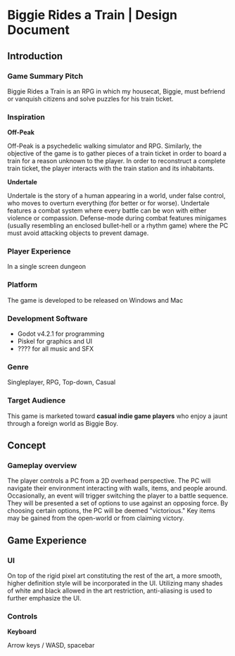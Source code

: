 # Biggie Rides a Train | Design Document

## **Introduction**

### **Game Summary Pitch**

Biggie Rides a Train is an RPG in which my housecat, Biggie, must befriend or vanquish citizens and solve puzzles for his train ticket.

### **Inspiration**

**Off-Peak**

Off-Peak is a psychedelic walking simulator and RPG. Similarly, the objective of the game is to gather pieces of a train ticket in order to board a train for a reason unknown to the player. In order to reconstruct a complete train ticket, the player interacts with the train station and its inhabitants.

**Undertale**

Undertale is the story of a human appearing in a world, under false control, who moves to overturn everything (for better or for worse). Undertale features a combat system where every battle can be won with either violence or compassion. Defense-mode during combat features minigames (usually resembling an enclosed bullet-hell or a rhythm game) where the PC must avoid attacking objects to prevent damage.

### **Player Experience**

In a single screen dungeon

### **Platform**

The game is developed to be released on Windows and Mac

### **Development Software**

- Godot v4.2.1 for programming
- Piskel for graphics and UI
- ???? for all music and SFX

### **Genre**

Singleplayer, RPG, Top-down, Casual

### **Target Audience**

This game is marketed toward **casual indie game players** who enjoy a jaunt through a foreign world as Biggie Boy.

##

## **Concept**

### **Gameplay overview**

The player controls a PC from a 2D overhead perspective. The PC will navigate their environment interacting with walls, items, and people around. Occasionally, an event will trigger switching the player to a battle sequence. They will be presented a set of options to use against an opposing force. By choosing certain options, the PC will be deemed "victorious." Key items may be gained from the open-world or from claiming victory.

##

## **Game Experience**

### **UI**

On top of the rigid pixel art constituting the rest of the art, a more smooth, higher definition style will be incorporated in the UI. Utilizing many shades of white and black allowed in the art restriction, anti-aliasing is used to further emphasize the UI.

### **Controls**

**Keyboard**

Arrow keys / WASD, spacebar
